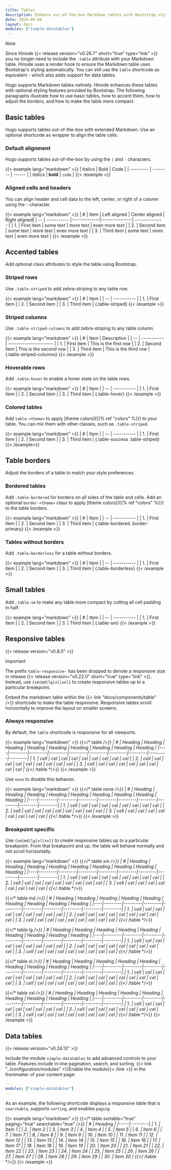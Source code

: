```yaml
---
title: Tables
description: Enhance out-of-the-box Markdown tables with Bootstrap styling.
date: 2024-09-04
layout: docs
modules: ["simple-datatables"]
---
```


> [!NOTE]
> Since Hinode {{< release version="v0.26.7" short="true" type="link" >}} you no longer need to include the `.table` attribute with your Markdown table. Hinode uses a render hook to ensure the Markdown table uses Bootstrap's styling automatically. You can still use the `table` shortcode as equivalent - which also adds support for data tables.

Hugo supports Markdown tables natively. Hinode enhances these tables with optional styling features provided by Bootstrap. The following paragraphs illustrate how to use basic tables, how to accent them, how to adjust the borders, and how to make the table more compact.

## Basic tables

Hugo supports tables out-of-the-box with extended Markdown. Use an optional shortcode as wrapper to align the table cells.

### Default alignment

Hugo supports tables out-of-the-box by using the `|` and `-` characters.

{{< example lang="markdown" >}}
| Italics   | Bold     | Code   |
| --------- | -------- | ------ |
| _italics_ | **bold** | `code` |
{{< /example >}}

### Aligned cells and headers

You can align header and cell data to the left, center, or right of a column using the `:` character.

<!-- markdownlint-disable MD037 -->
{{< example lang="markdown" >}}
| #  | Item        | Left aligned | Center aligned |   Right aligned|
| -- | ----------- |:-------------|:--------------:| --------------:|
| 1. | First item  | some text    | more text      | even more text |
| 2. | Second item | some text    | more text      | even more text |
| 3. | Third item  | some text    | more text      | even more text |
{{< /example >}}
<!-- markdownlint-enable MD037 -->

## Accented tables

Add optional class attributes to style the table using Bootstrap.

### Striped rows

Use `.table-striped` to add zebra-striping to any table row.

{{< example lang="markdown" >}}
| #  | Item        |
| -- | ----------- |
| 1. | First item  |
| 2. | Second item |
| 3. | Third item  |
{.table-striped}
{{< /example >}}

### Striped columns

Use `.table-striped-columns` to add zebra-striping to any table column.

{{< example lang="markdown" >}}
| #  | Item        | Description            |
| -- | ----------- | ---------------------- |
| 1. | First item  | This is the first row  |
| 2. | Second item | This is the second row |
| 3. | Third item  | This is the third row  |
{.table-striped-columns}
{{< /example >}}

### Hoverable rows

Add `.table-hover` to enable a hover state on the table rows.

{{< example lang="markdown" >}}
| #  | Item        |
| -- | ----------- |
| 1. | First item  |
| 2. | Second item |
| 3. | Third item  |
{.table-hover}
{{< /example >}}

### Colored tables

Add `table-<theme>` to apply [theme colors]({{% ref "colors" %}}) to your table. You can mix them with other classes, such as `.table-striped`.

{{< example lang="markdown" >}}
| #  | Item        |
| -- | ----------- |
| 1. | First item  |
| 2. | Second item |
| 3. | Third item  |
{.table-success .table-striped}
{{< /example>}}

## Table borders

Adjust the borders of a table to match your style preferences.

### Bordered tables

Add `.table-bordered` for borders on all sides of the table and cells. Add an optional `border-<theme>` class to apply [theme colors]({{% ref "colors" %}}) to the table borders.

{{< example lang="markdown" >}}
| #  | Item        |
| -- | ----------- |
| 1. | First item  |
| 2. | Second item |
| 3. | Third item  |
{.table-bordered .border-primary}
{{< /example >}}

### Tables without borders

Add `.table-borderless` for a table without borders.

{{< example lang="markdown" >}}
| #  | Item        |
| -- | ----------- |
| 1. | First item  |
| 2. | Second item |
| 3. | Third item  |
{.table-borderless}
{{< /example >}}

## Small tables

Add `.table-sm` to make any table more compact by cutting all cell padding in half.

{{< example lang="markdown" >}}
| #  | Item        |
| -- | ----------- |
| 1. | First item  |
| 2. | Second item |
| 3. | Third item  |
{.table-sm}
{{< /example >}}

## Responsive tables

{{< release version="v0.8.0" >}}

> [!IMPORTANT]
> The prefix `table-responsive-` has been dropped to denote a responsive size in release {{< release version="v0.22.0" short="true" type="link" >}}. Instead, use `{sm|md|lg|xl|xxl}` to create responsive tables up to a particular breakpoint.

Embed the markdown table within the {{< link "docs/components/table" />}} shortcode to make the table responsive. Responsive tables scroll horizontally to improve the layout on smaller screens.

### Always responsive

By default, the `table` shortcode is responsive for all viewports.

<!-- markdownlint-disable MD037 -->
{{< example lang="markdown" >}}
{{</* table */>}}
| #  | Heading | Heading | Heading | Heading | Heading | Heading | Heading | Heading | Heading |
|----|---------|---------|---------|---------|---------|---------|---------|---------|---------|
| 1. | cell    | cel     | cel     | cel     | cel     | cel     | cel     | cel     | cel     |
| 2. | cell    | cel     | cel     | cel     | cel     | cel     | cel     | cel     | cel     |
| 3. | cell    | cel     | cel     | cel     | cel     | cel     | cel     | cel     | cel     |
{{</* /table */>}}
{{< /example >}}
<!-- markdownlint-enable MD037 -->

Use `none` to disable this behavior.

<!-- markdownlint-disable MD037 -->
{{< example lang="markdown" >}}
{{</* table none */>}}
| #  | Heading | Heading | Heading | Heading | Heading | Heading | Heading | Heading | Heading |
|----|---------|---------|---------|---------|---------|---------|---------|---------|---------|
| 1. | cell    | cel     | cel     | cel     | cel     | cel     | cel     | cel     | cel     |
| 2. | cell    | cel     | cel     | cel     | cel     | cel     | cel     | cel     | cel     |
| 3. | cell    | cel     | cel     | cel     | cel     | cel     | cel     | cel     | cel     |
{{</* /table */>}}
{{< /example >}}
<!-- markdownlint-enable MD037 -->

### Breakpoint specific

Use `{sm|md|lg|xl|xxl}` to create responsive tables up to a particular breakpoint. From that breakpoint and up, the table will behave normally and not scroll horizontally.

<!-- markdownlint-disable MD037 -->
{{< example lang="markdown" >}}
{{</* table sm */>}}
| #  | Heading | Heading | Heading | Heading | Heading | Heading | Heading | Heading | Heading |
|----|---------|---------|---------|---------|---------|---------|---------|---------|---------|
| 1. | cell    | cel     | cel     | cel     | cel     | cel     | cel     | cel     | cel     |
| 2. | cell    | cel     | cel     | cel     | cel     | cel     | cel     | cel     | cel     |
| 3. | cell    | cel     | cel     | cel     | cel     | cel     | cel     | cel     | cel     |
{{</* /table */>}}

{{</* table md */>}}
| #  | Heading | Heading | Heading | Heading | Heading | Heading | Heading | Heading | Heading |
|----|---------|---------|---------|---------|---------|---------|---------|---------|---------|
| 1. | cell    | cel     | cel     | cel     | cel     | cel     | cel     | cel     | cel     |
| 2. | cell    | cel     | cel     | cel     | cel     | cel     | cel     | cel     | cel     |
| 3. | cell    | cel     | cel     | cel     | cel     | cel     | cel     | cel     | cel     |
{{</* /table */>}}

{{</* table lg */>}}
| #  | Heading | Heading | Heading | Heading | Heading | Heading | Heading | Heading | Heading |
|----|---------|---------|---------|---------|---------|---------|---------|---------|---------|
| 1. | cell    | cel     | cel     | cel     | cel     | cel     | cel     | cel     | cel     |
| 2. | cell    | cel     | cel     | cel     | cel     | cel     | cel     | cel     | cel     |
| 3. | cell    | cel     | cel     | cel     | cel     | cel     | cel     | cel     | cel     |
{{</* /table */>}}

{{</* table xl */>}}
| #  | Heading | Heading | Heading | Heading | Heading | Heading | Heading | Heading | Heading |
|----|---------|---------|---------|---------|---------|---------|---------|---------|---------|
| 1. | cell    | cel     | cel     | cel     | cel     | cel     | cel     | cel     | cel     |
| 2. | cell    | cel     | cel     | cel     | cel     | cel     | cel     | cel     | cel     |
| 3. | cell    | cel     | cel     | cel     | cel     | cel     | cel     | cel     | cel     |
{{</* /table */>}}

{{</* table xxl */>}}
| #  | Heading | Heading | Heading | Heading | Heading | Heading | Heading | Heading | Heading |
|----|---------|---------|---------|---------|---------|---------|---------|---------|---------|
| 1. | cell    | cel     | cel     | cel     | cel     | cel     | cel     | cel     | cel     |
| 2. | cell    | cel     | cel     | cel     | cel     | cel     | cel     | cel     | cel     |
| 3. | cell    | cel     | cel     | cel     | cel     | cel     | cel     | cel     | cel     |
{{</* /table */>}}
{{< /example >}}
<!-- markdownlint-enable MD037 -->

## Data tables

{{< release version="v0.24.13" >}}

Include the module `simple-datatables` to add advanced controls to your table. Features include in-line pagination, search, and sorting. {{< link "../configuration/modules" >}}Enable the module{{< /link >}} in the frontmatter of your content page:

```yml
---
modules: ["simple-datatables"]
---
```

As an example, the following shortcode displays a responsive table that is `searchable`, supports `sorting`, and enables `paging`.

<!-- markdownlint-disable MD037 -->
{{< example lang="markdown" >}}
{{</* table sortable="true" paging="true" searchable="true" */>}}
|  #  | Heading |
|-----|---------|
|  1. | Item 1  |
|  2. | Item 2  |
|  3. | Item 3  |
|  4. | Item 4  |
|  5. | Item 5  |
|  6. | Item 6  |
|  7. | Item 7  |
|  8. | Item 8  |
|  9. | Item 9  |
| 10. | Item 10  |
| 11. | Item 11  |
| 12. | Item 12  |
| 13. | Item 13  |
| 14. | Item 14  |
| 15. | Item 15  |
| 16. | Item 16  |
| 17. | Item 17  |
| 18. | Item 18  |
| 19. | Item 19  |
| 20. | Item 20  |
| 21. | Item 21  |
| 22. | Item 22  |
| 23. | Item 23  |
| 24. | Item 24  |
| 25. | Item 25  |
| 26. | Item 26  |
| 27. | Item 27  |
| 28. | Item 28  |
| 29. | Item 29  |
| 30. | Item 30  |
{{</* /table */>}}
{{< /example >}}
<!-- markdownlint-enable MD037 -->
